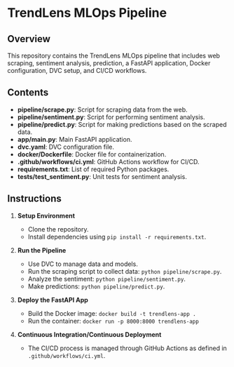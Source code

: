 # TrendLens MLOps Pipeline

## Overview
This repository contains the TrendLens MLOps pipeline that includes web scraping, sentiment analysis, prediction, a FastAPI application, Docker configuration, DVC setup, and CI/CD workflows.

## Contents
- **pipeline/scrape.py**: Script for scraping data from the web.
- **pipeline/sentiment.py**: Script for performing sentiment analysis.
- **pipeline/predict.py**: Script for making predictions based on the scraped data.
- **app/main.py**: Main FastAPI application.
- **dvc.yaml**: DVC configuration file.
- **docker/Dockerfile**: Docker file for containerization.
- **.github/workflows/ci.yml**: GitHub Actions workflow for CI/CD.
- **requirements.txt**: List of required Python packages.
- **tests/test_sentiment.py**: Unit tests for sentiment analysis.

## Instructions
1. **Setup Environment**
   - Clone the repository.
   - Install dependencies using `pip install -r requirements.txt`.

2. **Run the Pipeline**
   - Use DVC to manage data and models.
   - Run the scraping script to collect data: `python pipeline/scrape.py`.
   - Analyze the sentiment: `python pipeline/sentiment.py`.
   - Make predictions: `python pipeline/predict.py`.

3. **Deploy the FastAPI App**
   - Build the Docker image: `docker build -t trendlens-app .`
   - Run the container: `docker run -p 8000:8000 trendlens-app`

4. **Continuous Integration/Continuous Deployment**
   - The CI/CD process is managed through GitHub Actions as defined in `.github/workflows/ci.yml`.